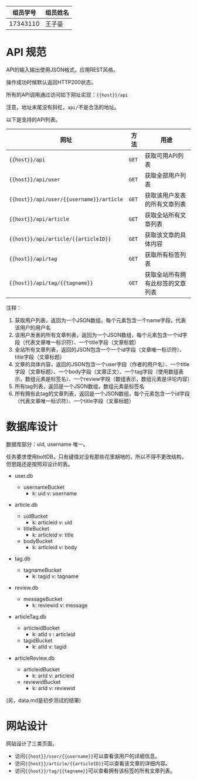 |组员学号|组员姓名|
|--|--|
|17343110|王子豪|

# API 规范
API的输入输出使用JSON格式，应用REST风格。

操作成功时候默认返回HTTP200状态。

所有的API调用通过访问如下网址实现：```{{host}}/api```

注意，地址末尾没有斜杠，```api/```不是合法的地址。

以下是支持的API列表。

| 网址 | 方法 | 用途 |
| --- | ---- | --- |
| ```{{host}}/api``` | ```GET``` | 获取可用API列表 |
| ```{{host}}/api/user``` | ```GET``` | 获取全部用户列表 |
| ```{{host}}/api/user/{{username}}/article``` | ```GET``` | 获取该用户发表的所有文章列表 |
| ```{{host}}/api/article``` | ```GET``` | 获取全站所有文章列表 |
| ```{{host}}/api/article/{{articleID}}``` | ```GET``` | 获取该文章的具体内容 |
| ```{{host}}/api/tag``` | ```GET```| 获取所有标签列表 |
| ```{{host}}/api/tag/{{tagname}}``` | ```GET``` | 获取全站所有拥有此标签的文章列表 |

注释：
1. 获取用户列表，返回为一个JSON数组，每个元素包含一个name字段，代表该用户的用户名
2. 该用户发表的所有文章列表，返回为一个JSON数组，每个元素包含一个id字段（代表文章唯一标识符）、一个title字段（文章标题）
3. 全站所有文章列表，返回的JSON包含一个一个id字段（文章唯一标识符）、title字段（文章标题）
4. 文章的具体内容，返回的JSON包含一个user字段（作者的用户名）、一个title字段（文章标题）、一个body字段（文章正文）、一个tag字段（使用数组表示，数组元素是标签名）、一个review字段（数组表示，数组元素是评论内容）
5. 所有tag列表，返回是一个JSON数组，数组元素是标签名
6. 所有拥有此tag的文章列表，返回是一个JSON数组，每个元素包含一个id字段（代表文章唯一标识符）、一个title字段（文章标题）

# 数据库设计
数据库部分：uid, username 唯一。

任务要求使用boltDB，只有键值对没有那些花里胡哨的，所以不得不更改结构，但思路还是按照邓设计的表。

+ user.db 
  + usernameBucket
    + k: uid v: username

+ article.db
  + uidBucket
    + k: articleid v: uid   
  + titleBucket
    + k: articleid v: title
  + bodyBucket
    + k: articleid v: body

+ tag.db
  + tagnameBucket
    + k: tagid v: tagname

+ review.db
  + messageBucket
    + k: reviewid v: message

+ articleTag.db
  + articleidBucket
    + k: atId v : articleid
  + tagidBucket
    + k: atId v: tagid

+ articleReview.db
  + articleidBucket
    + k: arId v: articleid
  + reviewidBucket
    + k: arId v: reviewid

(另，data.md是初步测试的结果)

# 网站设计

网站设计了三类页面。

* 访问```{{host}}/user/{{username}}```可以查看该用户的详细信息。
* 访问```{{host}}/article/{{articleID}}```可以查看该文章的详细内容。
* 访问```{{host}}/tag/{{tagname}}```可以查看拥有该标签的所有文章列表。
